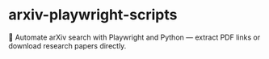 # arxiv-playwright-scripts
🤖 Automate arXiv search with Playwright and Python — extract PDF links or download research papers directly.
